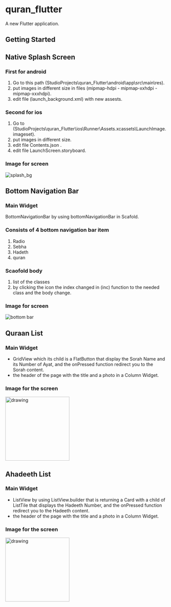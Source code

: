 
# quran_flutter

A new Flutter application.

## Getting Started
## Native Splash Screen

### First for android 
1. Go to this path (StudioProjects\quran_Flutter\android\app\src\main\res).
2. put images in different size in files (mipmap-hdpi - mipmap-xxhdpi - mipmap-xxxhdpi).
3. edit file (launch_background.xml) with new assests.

### Second for ios
1. Go to (StudioProjects\quran_Flutter\ios\Runner\Assets.xcassets\LaunchImage.imageset).
2. put images in different size.
3. edit file Contents.json .
4. edit file LaunchScreen.storyboard.

### Image for screen
![splash_bg](https://user-images.githubusercontent.com/66642836/129480076-dc52121f-3499-42e6-94b9-93dd7d363f8a.png)

## Bottom Navigation Bar

### Main Widget
BottomNavigationBar by using bottomNavigationBar in Scafold.

### Consists of 4 bottom navigation bar item
1. Radio
2. Sebha
3. Hadeth
4. quran

### Scaofold body
1. list of the classes
2. by clicking the icon the index changed in (inc) function to the needed class and the body change.

### Image for screen
![bottom bar](https://user-images.githubusercontent.com/61477146/129481287-0167362e-eb91-434c-bcc0-87a7a443f479.png)


## Quraan List

### Main Widget
* GridView which its child is a FlatButton that display the Sorah Name and its Number of Ayat, and the onPressed function redirect you to the Sorah content.
* the header of the page with the title and a photo in a Column Widget.

### Image for the screen
<img src="https://user-images.githubusercontent.com/45634921/129483294-8b489110-ae5d-438a-ae53-2c6fefc27b8b.jpg" alt="drawing" width="200"/>


## Ahadeeth List

### Main Widget
* ListView by using ListView.builder that is returning a Card with a child of ListTile that displays the Hadeeth Number, and the onPressed function redirect you to the Hadeeth content.
* the header of the page with the title and a photo in a Column Widget.

### Image for the screen
<img src="https://user-images.githubusercontent.com/45634921/129483574-bd641658-f8d6-4dae-b6c9-2d09c6a5e288.jpg" alt="drawing" width="200"/>





